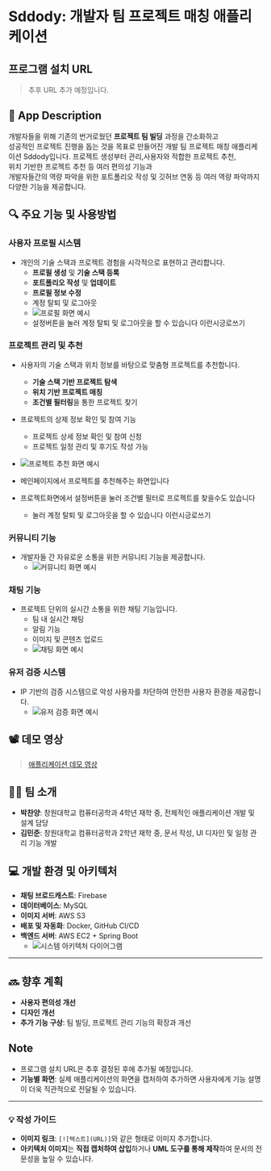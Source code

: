 
# Sddody: 개발자 팀 프로젝트 매칭 애플리케이션

## 프로그램 설치 URL
> 추후 URL 추가 예정입니다.

## 📱 App Description
개발자들을 위해 기존의 번거로웠던 **프로젝트 팀 빌딩** 과정을 간소화하고   
성공적인 프로젝트 진행을 돕는 것을 목표로 만들어진 개발 팀 프로젝트 매칭 애플리케이션 Sddody입니다.
프로젝트 생성부터 관리,사용자와 적합한 프로젝트 추천,   
위치 기반한 프로젝트 추천 등 여러 편의성 기능과   
개발자들간의 역량 파악을 위한 포트폴리오 작성 및 깃허브 연동 등 여러 역량 파악까지 다양한 기능을 제공합니다.   

## 🔍 주요 기능 및 사용방법

### 사용자 프로필 시스템
- 개인의 기술 스택과 프로젝트 경험을 시각적으로 표현하고 관리합니다.
    - **프로필 생성** 및 **기술 스택 등록**
    - **포트폴리오 작성** 및 **업데이트**
    - **프로필 정보 수정**
    - 계정 탈퇴 및 로그아웃
    - ![프로필 화면 예시](https://path/to/image1.png)
    - 설정버튼을 눌러 계정 탈퇴 및 로그아웃을 할 수 있습니다 이런시긍로쓰기

### 프로젝트 관리 및 추천
- 사용자의 기술 스택과 위치 정보를 바탕으로 맞춤형 프로젝트를 추천합니다.
    - **기술 스택 기반 프로젝트 탐색**
    - **위치 기반 프로젝트 매칭**
    - **조건별 필터링**을 통한 프로젝트 찾기
- 프로젝트의 상제 정보 확인 및 참여 기능
    - 프로젝트 상세 정보 확인 및 참여 신청
    - 프로젝트 일정 관리 및 후기도 작성 가능

- ![프로젝트 추천 화면 예시](https://path/to/image2.png)
- 메인페이지에서 프로젝트를 추천해주는 화면입니다
- 프로젝트화면에서 설정버튼을 눌러 조건별 필터로 프로젝트를 찾을수도 있습니다
  
  - 눌러 계정 탈퇴 및 로그아웃을 할 수 있습니다 이런시긍로쓰기

### 커뮤니티 기능
- 개발자들 간 자유로운 소통을 위한 커뮤니티 기능을 제공합니다.
    - ![커뮤니티 화면 예시](https://path/to/image3.png)

### 채팅 기능
- 프로젝트 단위의 실시간 소통을 위한 채팅 기능입니다.
    - 팀 내 실시간 채팅
    - 알림 기능
    - 이미지 및 콘텐츠 업로드
    - ![채팅 화면 예시](https://path/to/image4.png)

### 유저 검증 시스템
- IP 기반의 검증 시스템으로 악성 사용자를 차단하여 안전한 사용자 환경을 제공합니다.
    - ![유저 검증 화면 예시](https://path/to/image5.png)

## 📽️ 데모 영상
> [애플리케이션 데모 영상](https://youtu.be/927gnLpcZ28)

## 🧑‍💻 팀 소개
- **박찬양**: 창원대학교 컴퓨터공학과 4학년 재학 중, 전체적인 애플리케이션 개발 및 설계 담당
- **김민준**: 창원대학교 컴퓨터공학과 2학년 재학 중, 문서 작성, UI 디자인 및 일정 관리 기능 개발

## 💻 개발 환경 및 아키텍처
- **채팅 브로드캐스트**: Firebase
- **데이터베이스**: MySQL
- **이미지 서버**: AWS S3
- **배포 및 자동화**: Docker, GitHub CI/CD
- **백엔드 서버**: AWS EC2 + Spring Boot
    - ![시스템 아키텍처 다이어그램](https://path/to/architecture_image.png)

---

## 🔜 향후 계획
- **사용자 편의성 개선**
- **디자인 개선**
- **추가 기능 구상**: 팀 빌딩, 프로젝트 관리 기능의 확장과 개선

## Note
- 프로그램 설치 URL은 추후 결정된 후에 추가될 예정입니다.
- **기능별 화면**: 실제 애플리케이션의 화면을 캡처하여 추가하면 사용자에게 기능 설명이 더욱 직관적으로 전달될 수 있습니다.

---

### 💡 작성 가이드

- **이미지 링크**: `[![텍스트](URL)]`와 같은 형태로 이미지 추가합니다.
- **아키텍처 이미지**는 **직접 캡처하여 삽입**하거나 **UML 도구를 통해 제작**하여 문서의 전문성을 높일 수 있습니다.
